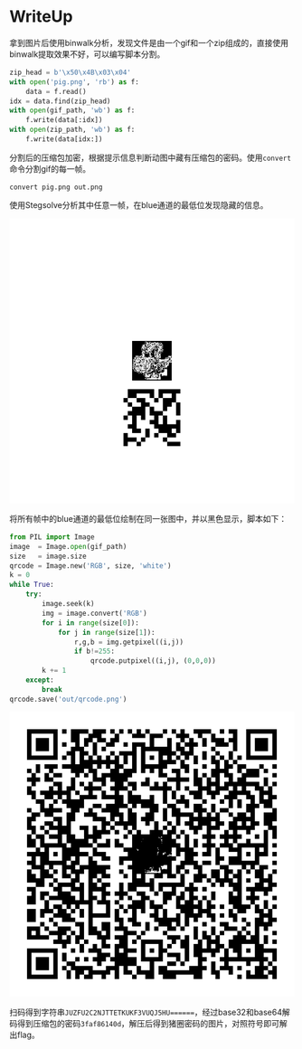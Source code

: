 # WriteUp

拿到图片后使用binwalk分析，发现文件是由一个gif和一个zip组成的，直接使用binwalk提取效果不好，可以编写脚本分割。

```python
zip_head = b'\x50\x4B\x03\x04'
with open('pig.png', 'rb') as f:
    data = f.read()
idx = data.find(zip_head)
with open(gif_path, 'wb') as f:
    f.write(data[:idx])
with open(zip_path, 'wb') as f:
    f.write(data[idx:])
```

分割后的压缩包加密，根据提示信息判断动图中藏有压缩包的密码。使用`convert`命令分割gif的每一帧。

```shell
convert pig.png out.png
```

使用Stegsolve分析其中任意一帧，在blue通道的最低位发现隐藏的信息。

![blue通道](0.png)

将所有帧中的blue通道的最低位绘制在同一张图中，并以黑色显示，脚本如下：

```python
from PIL import Image
image  = Image.open(gif_path)
size   = image.size
qrcode = Image.new('RGB', size, 'white')
k = 0
while True:
    try:
        image.seek(k)
        img = image.convert('RGB')
        for i in range(size[0]):
            for j in range(size[1]):
                r,g,b = img.getpixel((i,j))
                if b!=255:
                    qrcode.putpixel((i,j), (0,0,0))
        k += 1
    except:
        break
qrcode.save('out/qrcode.png')
```

![得到的二维码](qrcode.png)

扫码得到字符串`JUZFU2C2NJTTETKUKF3VUQJ5HU======`，经过base32和base64解码得到压缩包的密码`3faf86140d`，解压后得到猪圈密码的图片，对照符号即可解出flag。